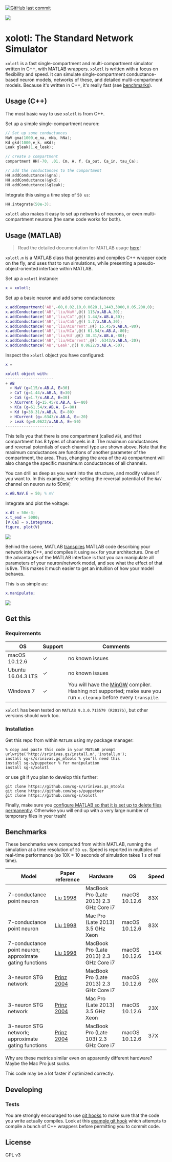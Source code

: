 [![GitHub last commit](https://img.shields.io/github/last-commit/sg-s/xolotl.svg)]()

![](https://user-images.githubusercontent.com/6005346/30719217-a1e8d54a-9ef0-11e7-8889-c284ac13163e.png)

# xolotl: The Standard Network Simulator 

`xolotl` is a fast single-compartment and multi-compartment simulator written in C++, with MATLAB wrappers. `xolotl` is written with a focus on flexibility and speed. It can simulate single-compartment conductance-based neuron models, networks of these, and detailed multi-compartment models. Because it's written in C++, it's really fast (see [benchmarks](#benchmarks)). 

## Usage (C++)

The most basic way to use `xolotl` is from C++. 

Set up a simple single-compartment neuron:

```c++
// Set up some conductances 
NaV gna(1000,e_na, mNa, hNa);
Kd gkd(1000,e_k, mKd);
Leak gleak(1,e_leak);

// create a compartment 
compartment HH(-70, .01, Cm, A, f, Ca_out, Ca_in, tau_Ca);

// add the conductances to the compartment 
HH.addConductance(&gna);
HH.addConductance(&gkd);
HH.addConductance(&gleak);
```

Integrate this using a time step of `50 us`:

```c++
HH.integrate(50e-3);
```

`xolotl` also makes it easy to set up networks of neurons, or even multi-compartment neurons (the same code works for both). 

## Usage (MATLAB)

> Read the detailed documentation for MATLAB usage [here](docs/matlab/README.md)!

`xolotl.m` is a MATLAB class that generates and compiles C++ wrapper code on the fly, and uses that to run simulations, while presenting a pseudo-object-oriented interface within MATLAB. 

Set up a `xolotl` instance:

```matlab
x = xolotl;
```

Set up a basic neuron and add some conductances:

```matlab
x.addCompartment('AB',-60,0.02,10,0.0628,1,1443,3000,0.05,200,0);
x.addConductance('AB','liu/NaV',@() 115/x.AB.A,30);
x.addConductance('AB','liu/CaT',@() 1.44/x.AB.A,30);
x.addConductance('AB','liu/CaS',@() 1.7/x.AB.A,30);
x.addConductance('AB','liu/ACurrent',@() 15.45/x.AB.A,-80);
x.addConductance('AB','liu/KCa',@() 61.54/x.AB.A,-80);
x.addConductance('AB','liu/Kd',@() 38.31/x.AB.A,-80);
x.addConductance('AB','liu/HCurrent',@() .6343/x.AB.A,-20);
x.addConductance('AB','Leak',@() 0.0622/x.AB.A,-50);

```

Inspect the `xolotl` object you have configured:

```matlab
x = 

xolotl object with:
---------------------
+ AB  
  > NaV (g=115/x.AB.A, E=30)
  > CaT (g=1.44/x.AB.A, E=30)
  > CaS (g=1.7/x.AB.A, E=30)
  > ACurrent (g=15.45/x.AB.A, E=-80)
  > KCa (g=61.54/x.AB.A, E=-80)
  > Kd (g=38.31/x.AB.A, E=-80)
  > HCurrent (g=.6343/x.AB.A, E=-20)
  > Leak (g=0.0622/x.AB.A, E=-50)
---------------------

```

This tells you that there is one compartment (called `AB`), and that compartment has 8 types of channels in it. The maximum conductances and reversal potentials of each channel type are shown above. Note that the maximum conductances are functions of another parameter of the compartment, the area. Thus, changing the area of the `AB` compartment will also change the specific maxmimum conductances of all channels. 

You can drill as deep as you want into the structure, and modify values if you want to. In this example, we're setting the reversal potential of the `NaV` channel on neuron `AB` to 50mV;

```matlab
x.AB.NaV.E = 50; % mV
```


Integrate and plot the voltage:

```matlab
x.dt = 50e-3;
x.t_end = 5000;
[V,Ca] = x.integrate;
figure, plot(V)
```

![](https://user-images.githubusercontent.com/6005346/30713658-ff96faf4-9edd-11e7-9db1-a2ca4f2f0567.png)

Behind the scene, MATLAB [transpiles](https://en.wikipedia.org/wiki/Source-to-source_compiler) MATLAB code describing your network into C++, and compiles it using `mex` for your architecture. One of the advantages of the MATLAB interface is that you can manipulate all parameters of your neuron/network model, and see what the effect of that is live. This makes it much easier to get an intuition of how your model behaves. 

This is as simple as:

```matlab
x.manipulate;
```

![](https://user-images.githubusercontent.com/6005346/30785272-aef9fb44-a132-11e7-84a6-25fd8e58470a.gif)

## Get this

### Requirements

| OS          | Support | Comments | 
| -------          | ------- | ----------- 
| macOS 10.12.6 | ✓ | no known issues |
| Ubuntu 16.04.3 LTS | ✓ |   no known issues | 
| Windows 7 | ✓ | You will have the [MinGW](https://www.mathworks.com/matlabcentral/fileexchange/52848-matlab-support-for-mingw-w64-c-c++-compiler) compiler. Hashing not supported; make sure you run `x.cleanup` before every `transpile`. |

`xolotl` has been tested on `MATLAB 9.3.0.713579 (R2017b)`, but other versions should work too. 

### Installation 

Get this repo from within `MATLAB` using my package manager:

```
% copy and paste this code in your MATLAB prompt
urlwrite('http://srinivas.gs/install.m','install.m'); 
install sg-s/srinivas.gs_mtools % you'll need this
install sg-s/puppeteer % for manipulation
install sg-s/xolotl
```

or use git if you plan to develop this further: 

```
git clone https://github.com/sg-s/srinivas.gs_mtools
git clone https://github.com/sg-s/puppeteer
git clone https://github.com/sg-s/xolotl
```

Finally, make sure you [configure MATLAB so that it is set up to delete files permanently](https://www.mathworks.com/help/matlab/ref/delete.html). Otherwise you will end up with a very large number of temporary files in your trash!


## Benchmarks

These benchmarks were computed from within MATLAB, running the simulation at a time resolution of `50 us`. Speed is reported in multiples of real-time performance (so 10X = 10 seconds of simulation takes 1 s of real time).

| Model          | Paper reference | Hardware  | OS | Speed | 
| -------          | ------- | ----------- | ------ | -- |
| 7-conductance point neuron  | [Liu 1998](http://www.jneurosci.org/content/jneuro/18/7/2309.full.pdf)  |  MacBook Pro (Late 2013) 2.3 GHz Core i7    | macOS 10.12.6 | 83X | 
| 7-conductance point neuron  | [Liu 1998](http://www.jneurosci.org/content/jneuro/18/7/2309.full.pdf)   |  Mac Pro (Late 2013) 3.5 GHz Xeon  | macOS 10.12.6   | 83X | 
| 7-conductance point neuron; approximate gating functions  | [Liu 1998](http://www.jneurosci.org/content/jneuro/18/7/2309.full.pdf)   |  MacBook Pro (Late 2013) 2.3 GHz Core i7    | macOS 10.12.6 | 114X |  
| 3-neuron STG network | [Prinz 2004](https://www.nature.com/neuro/journal/v7/n12/full/nn1352.html)  |  MacBook Pro (Late 2013) 2.3 GHz Core i7  | macOS 10.12.6   | 20X | 
| 3-neuron STG network  | [Prinz 2004](https://www.nature.com/neuro/journal/v7/n12/full/nn1352.html)  |  Mac Pro (Late 2013) 3.5 GHz Xeon  | macOS 10.12.6   | 23X | 
| 3-neuron STG network; approximate gating functions | [Prinz 2004](https://www.nature.com/neuro/journal/v7/n12/full/nn1352.html) | MacBook Pro (Late 103) 2.3 GHz Core i7 | macOS 10.12.6   | 37X | 

Why are these metrics similar even on apparently different hardware? Maybe the Mac Pro just sucks. 

This code may be a lot faster if optimized correctly. 

## Developing 

### Tests

You are strongly encouraged to use [git hooks](https://git-scm.com/docs/githooks) to make sure that the code you write actually compiles. Look at this [example git hook](dev/pre-commit) which attempts to compile a bunch of C++ wrappers before permitting you to commit code. 



## License 

GPL v3

